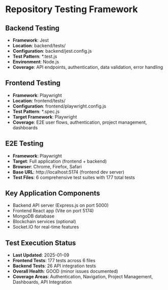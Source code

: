 # Repository Testing Framework

## Backend Testing
- **Framework**: Jest
- **Location**: backend/tests/
- **Configuration**: backend/jest.config.js
- **Test Pattern**: *.test.js
- **Environment**: Node.js
- **Coverage**: API endpoints, authentication, data validation, error handling

## Frontend Testing  
- **Framework**: Playwright
- **Location**: frontend/tests/
- **Configuration**: frontend/playwright.config.js
- **Test Pattern**: *.spec.js
- **Target Framework**: Playwright
- **Coverage**: E2E user flows, authentication, project management, dashboards

## E2E Testing
- **Framework**: Playwright 
- **Target**: Full application (frontend + backend)
- **Browser**: Chrome, Firefox, Safari
- **Base URL**: http://localhost:5174 (frontend dev server)
- **Test Files**: 6 comprehensive test suites with 177 total tests

## Key Application Components
- Backend API server (Express.js on port 5000)
- Frontend React app (Vite on port 5174) 
- MongoDB database
- Blockchain services (optional)
- Socket.IO for real-time features

## Test Execution Status
- **Last Updated**: 2025-01-09
- **Frontend Tests**: 177 tests across 6 files
- **Backend Tests**: 26 API integration tests  
- **Overall Health**: GOOD (minor issues documented)
- **Coverage Areas**: Authentication, Navigation, Project Management, Dashboards, API Integration